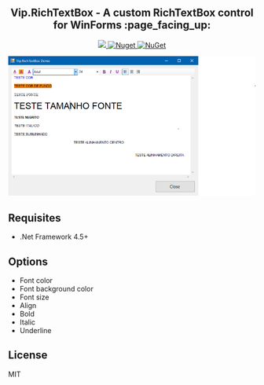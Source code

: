 <h2 align="center"><strong>Vip.RichTextBox</strong> - A custom RichTextBox control for WinForms :page_facing_up:</h2> 

<p align="center">
  <a href="https://raw.githubusercontent.com/leandrovip/Vip.RichTextBox/master/LICENSE">
    <img src="https://img.shields.io/github/license/leandrovip/Vip.RichTextBox" />
  </a>
  
  <a href="https://www.nuget.org/packages/Vip.RichTextBox/">
    <img alt="Nuget" src="https://img.shields.io/nuget/dt/Vip.RichTextBox?label=NuGet%20downloads&style=flat-square">
  </a>
  
  <a href="https://www.nuget.org/packages/Vip.RichTextBox/">
     <img alt="NuGet" src="https://img.shields.io/nuget/v/Vip.RichTextBox.svg">
  </a>
</p>

<p align="center">
    <img src="assets/demo-richtextbox.png">
</p>

## Requisites

- .Net Framework 4.5+

## Options

- Font color
- Font background color
- Font size
- Align
- Bold
- Italic
- Underline

## License
MIT



